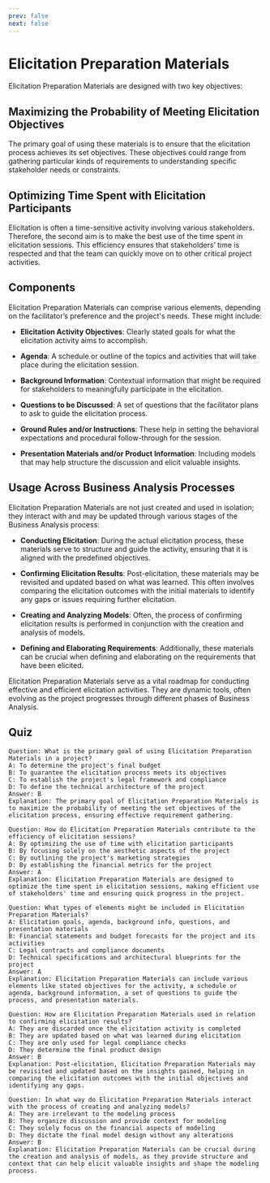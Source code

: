 ```yaml
---
prev: false
next: false
---
```


# Elicitation Preparation Materials

Elicitation Preparation Materials are designed with two key objectives:

## Maximizing the Probability of Meeting Elicitation Objectives

The primary goal of using these materials is to ensure that the elicitation process achieves its set objectives. These objectives could range from gathering particular kinds of requirements to understanding specific stakeholder needs or constraints.

## Optimizing Time Spent with Elicitation Participants

Elicitation is often a time-sensitive activity involving various stakeholders. Therefore, the second aim is to make the best use of the time spent in elicitation sessions. This efficiency ensures that stakeholders’ time is respected and that the team can quickly move on to other critical project activities.

## Components

Elicitation Preparation Materials can comprise various elements, depending on the facilitator’s preference and the project's needs. These might include:

- **Elicitation Activity Objectives**: Clearly stated goals for what the elicitation activity aims to accomplish.
- **Agenda**: A schedule or outline of the topics and activities that will take place during the elicitation session.

- **Background Information**: Contextual information that might be required for stakeholders to meaningfully participate in the elicitation.

- **Questions to be Discussed**: A set of questions that the facilitator plans to ask to guide the elicitation process.

- **Ground Rules and/or Instructions**: These help in setting the behavioral expectations and procedural follow-through for the session.

- **Presentation Materials and/or Product Information**: Including models that may help structure the discussion and elicit valuable insights.

## Usage Across Business Analysis Processes

Elicitation Preparation Materials are not just created and used in isolation; they interact with and may be updated through various stages of the Business Analysis process:

- **Conducting Elicitation**: During the actual elicitation process, these materials serve to structure and guide the activity, ensuring that it is aligned with the predefined objectives.

- **Confirming Elicitation Results**: Post-elicitation, these materials may be revisited and updated based on what was learned. This often involves comparing the elicitation outcomes with the initial materials to identify any gaps or issues requiring further elicitation.

- **Creating and Analyzing Models**: Often, the process of confirming elicitation results is performed in conjunction with the creation and analysis of models.

- **Defining and Elaborating Requirements**: Additionally, these materials can be crucial when defining and elaborating on the requirements that have been elicited.

Elicitation Preparation Materials serve as a vital roadmap for conducting effective and efficient elicitation activities. They are dynamic tools, often evolving as the project progresses through different phases of Business Analysis.

## Quiz

```quiz
Question: What is the primary goal of using Elicitation Preparation Materials in a project?
A: To determine the project's final budget
B: To guarantee the elicitation process meets its objectives
C: To establish the project's legal framework and compliance
D: To define the technical architecture of the project
Answer: B
Explanation: The primary goal of Elicitation Preparation Materials is to maximize the probability of meeting the set objectives of the elicitation process, ensuring effective requirement gathering.

Question: How do Elicitation Preparation Materials contribute to the efficiency of elicitation sessions?
A: By optimizing the use of time with elicitation participants
B: By focusing solely on the aesthetic aspects of the project
C: By outlining the project's marketing strategies
D: By establishing the financial metrics for the project
Answer: A
Explanation: Elicitation Preparation Materials are designed to optimize the time spent in elicitation sessions, making efficient use of stakeholders' time and ensuring quick progress in the project.

Question: What types of elements might be included in Elicitation Preparation Materials?
A: Elicitation goals, agenda, background info, questions, and presentation materials
B: Financial statements and budget forecasts for the project and its activities
C: Legal contracts and compliance documents
D: Technical specifications and architectural blueprints for the project
Answer: A
Explanation: Elicitation Preparation Materials can include various elements like stated objectives for the activity, a schedule or agenda, background information, a set of questions to guide the process, and presentation materials.

Question: How are Elicitation Preparation Materials used in relation to confirming elicitation results?
A: They are discarded once the elicitation activity is completed
B: They are updated based on what was learned during elicitation
C: They are only used for legal compliance checks
D: They determine the final product design
Answer: B
Explanation: Post-elicitation, Elicitation Preparation Materials may be revisited and updated based on the insights gained, helping in comparing the elicitation outcomes with the initial objectives and identifying any gaps.

Question: In what way do Elicitation Preparation Materials interact with the process of creating and analyzing models?
A: They are irrelevant to the modeling process
B: They organize discussion and provide context for modeling
C: They solely focus on the financial aspects of modeling
D: They dictate the final model design without any alterations
Answer: B
Explanation: Elicitation Preparation Materials can be crucial during the creation and analysis of models, as they provide structure and context that can help elicit valuable insights and shape the modeling process.
```
